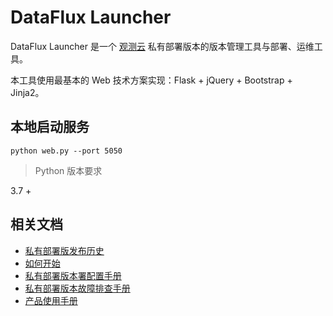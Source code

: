 # DataFlux Launcher 

DataFlux Launcher 是一个 [观测云](https://guance.com) 私有部署版本的版本管理工具与部署、运维工具。

本工具使用最基本的 Web 技术方案实现：Flask + jQuery + Bootstrap + Jinja2。

## 本地启动服务

```shell
python web.py --port 5050
```

> Python 版本要求

3.7 +

## 相关文档

- [私有部署版发布历史](https://docs.guance.com/deployment/changelog/)
- [如何开始](https://docs.guance.com/deployment/launcher-install/)
- [私有部署版本署配置手册](https://docs.guance.com/deployment/self-monitoring/)
- [私有部署版本故障排查手册](https://docs.guance.com/deployment/es-disk-full/)
- [产品使用手册](https://docs.guance.com/)


